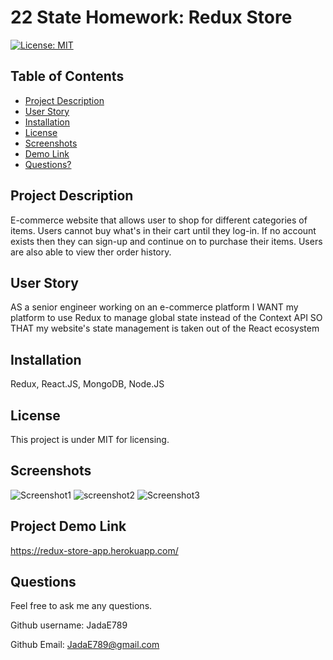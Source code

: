 # 22 State Homework: Redux Store

[![License: MIT](https://img.shields.io/badge/License-MIT-yellow.svg)](https://opensource.org/licenses/MIT)

  ## Table of Contents

  * [Project Description](#project-description)
  * [User Story](#user-story)
  * [Installation](#installation)
  * [License](#license)
  * [Screenshots](#screenshots)
  * [Demo Link](#Project-Demo-Link)
  * [Questions?](#questions)
  
  ## Project Description
  
  E-commerce website that allows user to shop for different categories of items. Users cannot buy what's in their cart until they log-in. If no account exists then they can sign-up and continue on to purchase their items. Users are also able to view ther order history.

  ## User Story
  
  AS a senior engineer working on an e-commerce platform
  I WANT my platform to use Redux to manage global state instead of the Context API
  SO THAT my website's state management is taken out of the React ecosystem

  ## Installation
  
  Redux, React.JS, MongoDB, Node.JS
  
  ## License
  
  This project is under MIT for licensing.

  ## Screenshots

  ![Screenshot1](https://user-images.githubusercontent.com/77691626/126102871-6f5c367b-dcdf-4404-baa9-6e6896c697a9.PNG)
  ![screenshot2](https://user-images.githubusercontent.com/77691626/126102875-fc9abeec-a5ba-4019-a355-5a4c68dbc400.PNG)
  ![Screenshot3](https://user-images.githubusercontent.com/77691626/126102879-93f55281-a967-4f1d-8446-02c9982347da.PNG)
  
  ## Project Demo Link
  
  https://redux-store-app.herokuapp.com/
  
  ## Questions
  
  Feel free to ask me any questions.
  
  Github username: JadaE789
  
  Github Email: <JadaE789@gmail.com>